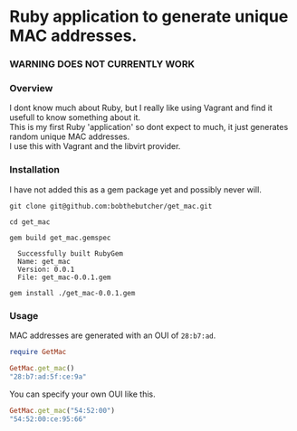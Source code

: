 # Ruby application to generate unique MAC addresses.

### WARNING DOES NOT CURRENTLY WORK

### Overview
I dont know much about Ruby, but I really like using Vagrant and find it usefull to know something about it.  
This is my first Ruby 'application' so dont expect to much, it just generates random unique MAC addresses.  
I use this with Vagrant and the libvirt provider.

### Installation
I have not added this as a gem package yet and possibly never will. 
```
git clone git@github.com:bobthebutcher/get_mac.git

cd get_mac

gem build get_mac.gemspec
 
  Successfully built RubyGem
  Name: get_mac
  Version: 0.0.1
  File: get_mac-0.0.1.gem

gem install ./get_mac-0.0.1.gem
```

### Usage
MAC addresses are generated with an OUI of `28:b7:ad`.
```ruby
require GetMac

GetMac.get_mac()
"28:b7:ad:5f:ce:9a"
```

 You can specify your own OUI like this.
```ruby
GetMac.get_mac("54:52:00")
"54:52:00:ce:95:66"
```

